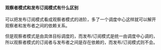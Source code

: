 #### 观察者模式和发布订阅模式有什么区别

可以把发布订阅模式看成观察者模式的进阶，多了一个调度中心这样就可以解开 观察者和发布者之间的依赖关系。

但是观察者模式是由具体目标调度的，而发布/订阅模式是统一由调度中心调的，所以观察者模式的订阅者与发布者之间是存在依赖的，而发布/订阅模式则不会。
